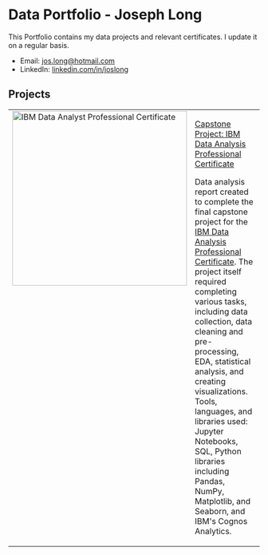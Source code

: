 <h1>Data Portfolio - Joseph Long</h1>
<p>This Portfolio contains my data projects and relevant certificates. I update it on a regular basis.</p>
<p>
  <ul>
    <li>Email: <a href="mailto: jos.long@hotmail.com">jos.long@hotmail.com</a></li>
    <li>LinkedIn: <a href="http://www.linkedin.com/in/joslong">linkedin.com/in/joslong</a></li>
  </ul>
</p>
             
<h2>Projects</h2>
<table>
  <!--<tr>
    <td valign="top">
      <img src="https://github.com/jos-long/Portfolio/blob/main/michael-d-2cDIzRnVq0Q-unsplash_2018.jpg" width="350" alt="High Rise Buildings by Michael D on Unsplash">
    </td>
    <td valign="top">
      <p><a href="https://github.com/jos-long/Climate-Exploration-Project">Climate Exploration Project</a></p>
      <p>[Two or three sentences max!] The objective of this is project is to... I compared various models... which resulted in a [quantifiable result].</p>
    </td>
  </tr>-->
  <tr>
    <td valign="top">
      <a href="https://github.com/jos-long/Portfolio/blob/main/imb_data_an_cert_capstone_story.pdf"><img src="https://github.com/jos-long/Portfolio/blob/main/imb_data_an_pro_cert.jpg" width="350" alt="IBM Data Analyst Professional Certificate"></a>
    </td>
    <td valign="top">
      <p><a href="https://github.com/jos-long/Portfolio/blob/main/imb_data_an_cert_capstone_story.pdf">Capstone Project: IBM Data Analysis Professional Certificate</a></p>
      <p>Data analysis report created to complete the final capstone project for the <a href="https://github.com/jos-long/certificates_and_badges/blob/main/Certificate%2C%20Coursera%2C%20IBM%20Data%20analytist.pdf">IBM Data Analysis Professional Certificate</a>.  The project itself required completing various tasks, including data collection, data cleaning and pre-processing, EDA, statistical analysis, and creating visualizations.  Tools, languages, and libraries used: Jupyter Notebooks, SQL, Python libraries including Pandas, NumPy, Matplotlib, and Seaborn, and IBM's Cognos Analytics.</p>
    </td>
  </tr>
</table>  

<!--
Photo by <a href="https://unsplash.com/@alienaperture?utm_content=creditCopyText&utm_medium=referral&utm_source=unsplash">Michael D</a> on <a href="https://unsplash.com/photos/high-rise-buildings-2cDIzRnVq0Q?utm_content=creditCopyText&utm_medium=referral&utm_source=unsplash">Unsplash</a>
-->

</table>
